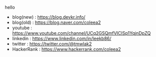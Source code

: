 hello  
  
* blog(new) : https://blog.devkr.info/
* blog(old) : https://blog.naver.com/coleea2
* youtube : https://www.youtube.com/channel/UCq2GSQmfVIClSp1YqjnDpZQ  
* linkedin : https://www.linkedin.com/in/leekb86/
* twitter : https://twitter.com/@tmwlak2
* HackerRank : https://www.hackerrank.com/coleea2

